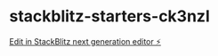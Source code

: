 # stackblitz-starters-ck3nzl

[Edit in StackBlitz next generation editor ⚡️](https://stackblitz.com/~/github.com/catvalley/stackblitz-starters-ck3nzl)